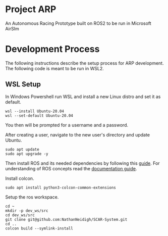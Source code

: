 # Project ARP

An Autonomous Racing Prototype built on ROS2 to be run in Microsoft AirSIm

# Development Process

The following instructions describe the setup process for ARP development. The following code is meant to be run in WSL2.

## WSL Setup

In Windows Powershell run WSL and install a new Linux distro and set it as default.

```
wsl --install Ubuntu-20.04
wsl --set-default Ubuntu-20.04
```

You then will be prompted for a username and a password.

After creating a user, navigate to the new user's directory and update Ubuntu.

```
sudo apt update
sudo apt upgrade -y
```

Then install ROS and its needed dependencies by following this [guide](https://docs.ros.org/en/foxy/Installation/Ubuntu-Install-Debians.html). For understanding of ROS concepts read the [documentation guide](https://docs.ros.org/en/foxy/index.html).

Install colcon.
```
sudo apt install python3-colcon-common-extensions
```

Setup the ros workspace.

```
cd ~
mkdir -p dev_ws/src
cd dev_ws/src
git clone git@github.com:NathanNeidigh/SCAR-System.git
cd ..
colcon build --symlink-install
```